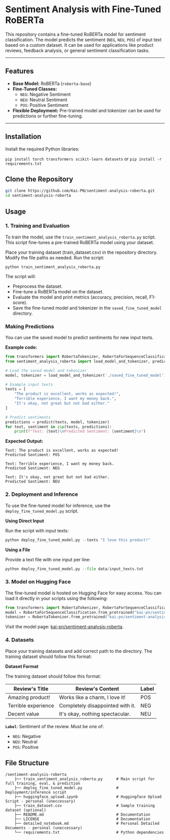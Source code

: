 # Sentiment Analysis with Fine-Tuned RoBERTa

This repository contains a fine-tuned RoBERTa model for sentiment classification. The model predicts the sentiment (`NEG`, `NEU`, `POS`) of input text based on a custom dataset. It can be used for applications like product reviews, feedback analysis, or general sentiment classification tasks.

---

## Features

- **Base Model:** RoBERTa (`roberta-base`)
- **Fine-Tuned Classes:**
  - `NEG`: Negative Sentiment
  - `NEU`: Neutral Sentiment
  - `POS`: Positive Sentiment
- **Flexible Deployment:** Pre-trained model and tokenizer can be used for predictions or further fine-tuning.

---

## Installation

Install the required Python libraries:

`pip install torch transformers scikit-learn datasets` or `pip install -r requirements.txt`

## Clone the Repository
```bash
git clone https://github.com/Kai-PN/sentiment-analysis-roberta.git
cd sentiment-analysis-roberta
```

## Usage
### 1. Training and Evaluation
To train the model, use the `train_sentiment_analysis_roberta.py` script. This script fine-tunes a pre-trained RoBERTa model using your dataset.

Place your training dataset (train_dataset.csv) in the repository directory.
Modify the file paths as needed.
Run the script:

`python train_sentiment_analysis_roberta.py`

The script will:
- Preprocess the dataset.
- Fine-tune a RoBERTa model on the dataset.
- Evaluate the model and print metrics (accuracy, precision, recall, F1-score).
- Save the fine-tuned model and tokenizer in the `saved_fine_tuned_model` directory.

### **Making Predictions**
You can use the saved model to predict sentiments for new input texts. 

**Example code:**
```python
from transformers import RobertaTokenizer, RobertaForSequenceClassification
from sentiment_analysis_roberta import load_model_and_tokenizer, predict

# Load the saved model and tokenizer
model, tokenizer = load_model_and_tokenizer('./saved_fine_tuned_model')

# Example input texts
texts = [
    "The product is excellent, works as expected!",
    "Terrible experience, I want my money back.",
    "It's okay, not great but not bad either."
]

# Predict sentiments
predictions = predict(texts, model, tokenizer)
for text, sentiment in zip(texts, predictions):
    print(f"Text: {text}\nPredicted Sentiment: {sentiment}\n") 
```

**Expected Output:**
```plaintext
Text: The product is excellent, works as expected!
Predicted Sentiment: POS

Text: Terrible experience, I want my money back.
Predicted Sentiment: NEG

Text: It's okay, not great but not bad either.
Predicted Sentiment: NEU
```

### 2. Deployment and Inference
To use the fine-tuned model for inference, use the `deploy_fine_tuned_model.py` script.

**Using Direct Input**

Run the script with input texts:
```python
python deploy_fine_tuned_model.py --texts "I love this product!"
```
**Using a File**

Provide a text file with one input per line:
```python
python deploy_fine_tuned_model.py --file data/input_texts.txt
```

### 3. Model on Hugging Face
The fine-tuned model is hosted on Hugging Face for easy access. You can load it directly in your scripts using the following:
```python
from transformers import RobertaTokenizer, RobertaForSequenceClassification
model = RobertaForSequenceClassification.from_pretrained("kai-pn/sentiment-analysis-roberta")
tokenizer = RobertaTokenizer.from_pretrained("kai-pn/sentiment-analysis-roberta")
```
Visit the model page: 
[kai-pn/sentiment-analysis-roberta](https://huggingface.co/kai-pn/sentiment-analysis-roberta). 

### 4. Datasets
Place your training datasets and add correct path  to the directory. The training dataset should follow this format:

**Dataset Format**
 
The training dataset should follow this format:

| Review's Title      | Review's Content                  | Label   |
|----------------------|-----------------------------------|---------|
| Amazing product!     | Works like a charm, I love it!   | POS     |
| Terrible experience  | Completely disappointed with it. | NEG     |
| Decent value         | It's okay, nothing spectacular. | NEU     |

**`Label`**: Sentiment of the review. Must be one of:
  - `NEG`: Negative
  - `NEU`: Neutral
  - `POS`: Positive

## File Structure
```
/sentiment-analysis-roberta
    ├── train_sentiment_analysis_roberta.py      # Main script for full training, eval, & prediction
    ├── deploy_fine_tuned_model.py               # Deployment/inference script
    ├── huggingface_upload.ipynb                 # Huggingface Upload Script - personal (uneccessary)
    ├── train_dataset.csv                        # Sample training dataset (optional)
    ├── README.md                                # Documentation
    ├── LICENSE                                  # Documentation
    ├── detailed_notebook.md                     # Personal Detailed Documents - personal (uneccessary)
    └── requirements.txt                         # Python dependencies
    
```